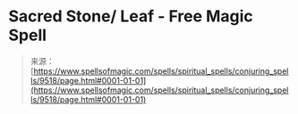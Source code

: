 <!--yml

category: 未分类

date: 2024-06-12 18:45:50

-->

# Sacred Stone/ Leaf - Free Magic Spell

> 来源：[https://www.spellsofmagic.com/spells/spiritual_spells/conjuring_spells/9518/page.html#0001-01-01](https://www.spellsofmagic.com/spells/spiritual_spells/conjuring_spells/9518/page.html#0001-01-01)
